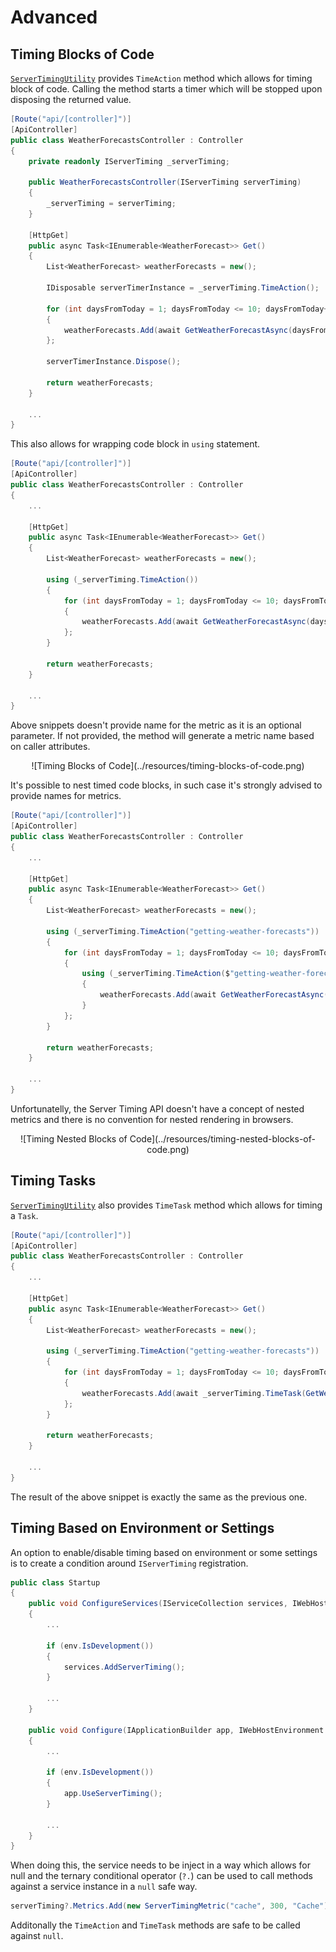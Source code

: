 ﻿# Advanced

## Timing Blocks of Code

[`ServerTimingUtility`](../api/Lib.AspNetCore.ServerTiming.ServerTimingUtility.html) provides `TimeAction` method which allows for timing block of code. Calling the method starts a timer which will be stopped upon disposing the returned value.

```cs
[Route("api/[controller]")]
[ApiController]
public class WeatherForecastsController : Controller
{
    private readonly IServerTiming _serverTiming;

    public WeatherForecastsController(IServerTiming serverTiming)
    {
        _serverTiming = serverTiming;
    }

    [HttpGet]
    public async Task<IEnumerable<WeatherForecast>> Get()
    {
        List<WeatherForecast> weatherForecasts = new();

        IDisposable serverTimerInstance = _serverTiming.TimeAction();

        for (int daysFromToday = 1; daysFromToday <= 10; daysFromToday++)
        {
            weatherForecasts.Add(await GetWeatherForecastAsync(daysFromToday));
        };

        serverTimerInstance.Dispose();

        return weatherForecasts;
    }

    ...
}
```

This also allows for wrapping code block in `using` statement.

```cs
[Route("api/[controller]")]
[ApiController]
public class WeatherForecastsController : Controller
{
    ...

    [HttpGet]
    public async Task<IEnumerable<WeatherForecast>> Get()
    {
        List<WeatherForecast> weatherForecasts = new();

        using (_serverTiming.TimeAction())
        {
            for (int daysFromToday = 1; daysFromToday <= 10; daysFromToday++)
            {
                weatherForecasts.Add(await GetWeatherForecastAsync(daysFromToday));
            };
        }

        return weatherForecasts;
    }

    ...
}
```

Above snippets doesn't provide name for the metric as it is an optional parameter. If not provided, the method will generate a metric name based on caller attributes.

<center>![Timing Blocks of Code](../resources/timing-blocks-of-code.png)</center>

It's possible to nest timed code blocks, in such case it's strongly advised to provide names for metrics.

```cs
[Route("api/[controller]")]
[ApiController]
public class WeatherForecastsController : Controller
{
    ...

    [HttpGet]
    public async Task<IEnumerable<WeatherForecast>> Get()
    {
        List<WeatherForecast> weatherForecasts = new();

        using (_serverTiming.TimeAction("getting-weather-forecasts"))
        {
            for (int daysFromToday = 1; daysFromToday <= 10; daysFromToday++)
            {
                using (_serverTiming.TimeAction($"getting-weather-forecast-{daysFromToday}"))
                {
                    weatherForecasts.Add(await GetWeatherForecastAsync(daysFromToday));
                }
            };
        }

        return weatherForecasts;
    }

    ...
}
```

Unfortunatelly, the Server Timing API doesn't have a concept of nested metrics and there is no convention for nested rendering in browsers.

<center>![Timing Nested Blocks of Code](../resources/timing-nested-blocks-of-code.png)</center>

## Timing Tasks

[`ServerTimingUtility`](../api/Lib.AspNetCore.ServerTiming.ServerTimingUtility.html) also provides `TimeTask` method which allows for timing a `Task`.

```cs
[Route("api/[controller]")]
[ApiController]
public class WeatherForecastsController : Controller
{
    ...

    [HttpGet]
    public async Task<IEnumerable<WeatherForecast>> Get()
    {
        List<WeatherForecast> weatherForecasts = new();

        using (_serverTiming.TimeAction("getting-weather-forecasts"))
        {
            for (int daysFromToday = 1; daysFromToday <= 10; daysFromToday++)
            {
                weatherForecasts.Add(await _serverTiming.TimeTask(GetWeatherForecastAsync(daysFromToday), $"getting-weather-forecast-{daysFromToday}"));
            };
        }

        return weatherForecasts;
    }

    ...
}
```

The result of the above snippet is exactly the same as the previous one.

## Timing Based on Environment or Settings

An option to enable/disable timing based on environment or some settings is to create a condition around `IServerTiming` registration.

```cs
public class Startup
{
    public void ConfigureServices(IServiceCollection services, IWebHostEnvironment env)
    {
        ...

        if (env.IsDevelopment())
        {
		    services.AddServerTiming();
        }

		...
    }

    public void Configure(IApplicationBuilder app, IWebHostEnvironment env)
    {
        ...
			
        if (env.IsDevelopment())
        {
		    app.UseServerTiming();
		}
        
		...
    }
}
```

When doing this, the service needs to be inject in a way which allows for null and the ternary conditional operator (`?.`) can be used to call methods against a service instance in a `null` safe way.

```cs
serverTiming?.Metrics.Add(new ServerTimingMetric("cache", 300, "Cache"));
```

Additonally the `TimeAction` and `TimeTask` methods are safe to be called against `null`.
